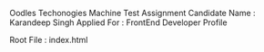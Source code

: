 Oodles Techonogies Machine Test Assignment
Candidate Name : Karandeep Singh
Applied For : FrontEnd Developer Profile

Root File : index.html